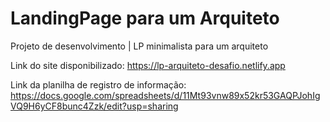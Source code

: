 # LandingPage para um Arquiteto
Projeto de desenvolvimento | LP minimalista para um arquiteto 

Link do site disponibilizado: https://lp-arquiteto-desafio.netlify.app

Link da planilha de registro de informação: https://docs.google.com/spreadsheets/d/11Mt93vnw89x52kr53GAQPJohIgVQ9H6yCF8bunc4Zzk/edit?usp=sharing
